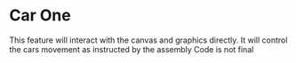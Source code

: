 # Car One
This feature will interact with the canvas and graphics directly. It will control the cars movement as instructed by the assembly 
Code is not final
